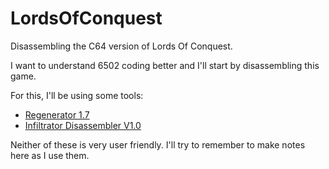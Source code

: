 # LordsOfConquest
Disassembling the C64 version of Lords Of Conquest.

I want to understand 6502 coding better and I'll start by disassembling this
game.

For this, I'll be using some tools:
-   [Regenerator 1.7](http://csdb.dk/release/index.php?id=149429)
-   [Infiltrator Disassembler V1.0](http://csdb.dk/release/?id=100129)

Neither of these is very user friendly.  I'll try to remember to make notes
here as I use them.

